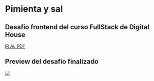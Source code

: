 # Pimienta y sal
## Desafio frontend del curso FullStack de Digital House

<a href="" >IR AL PDF<a>

## Preview del desafio finalizado

<img src="/images/preview_1.PNG">
